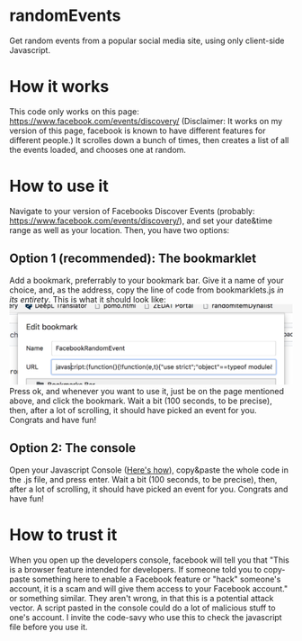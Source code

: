 # randomEvents

Get random events from a popular social media site, using only client-side Javascript.

# How it works

This code only works on this page: https://www.facebook.com/events/discovery/ (Disclaimer: It works on my version of this page, facebook is known to have different features for different people.) It scrolles down a bunch of times, then creates a list of all the events loaded, and chooses one at random.

# How to use it

Navigate to your version of Facebooks Discover Events (probably: https://www.facebook.com/events/discovery/), and set your date&time range as well as your location. Then, you have two options:

## Option 1 (recommended): The bookmarklet

Add a bookmark, preferrably to your bookmark bar. Give it a name of your choice, and, as the address, copy the line of code from bookmarklets.js *in its entirety*. This is what it should look like: ![The bookmarklet](bookmarkletExample.png?raw=true) Press ok, and whenever you want to use it, just be on the page mentioned above, and click the bookmark. Wait a bit (100 seconds, to be precise), then, after a lot of scrolling, it should have picked an event for you. Congrats and have fun!

## Option 2: The console

Open your Javascript Console ([Here's how](https://webmasters.stackexchange.com/questions/8525/how-do-i-open-the-javascript-console-in-different-browsers)), copy&paste the whole code in the .js file, and press enter. Wait a bit (100 seconds, to be precise), then, after a lot of scrolling, it should have picked an event for you. Congrats and have fun!

# How to trust it

When you open up the developers console, facebook will tell you that "This is a browser feature intended for developers. If someone told you to copy-paste something here to enable a Facebook feature or "hack" someone's account, it is a scam and will give them access to your Facebook account." or something similar. 
They aren't wrong, in that this is a potential attack vector. A script pasted in the console could do a lot of malicious stuff to one's account. I invite the code-savy who use this to check the javascript file before you use it. 
